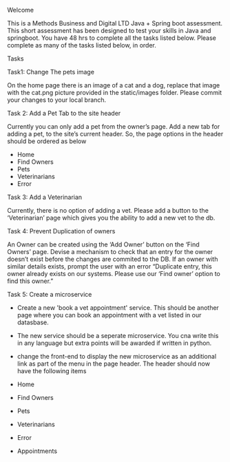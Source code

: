 Welcome

This is a Methods Business and Digital LTD Java + Spring boot assessment. This short assessment has been designed to test your skills in Java and springboot. You have 48 hrs to complete all the tasks listed below. Please complete as many of the tasks listed below, in order.


Tasks

Task1: Change The pets image

On the home page there is an image of a cat and a dog, replace that image with the cat.png picture provided in the static/images folder. Please commit your changes to your local branch.


Task 2: Add a Pet Tab to the site header

Currently you can only add a pet from the owner’s page. Add a new tab for adding a pet, to the site’s current header. So, the page options in the header should be ordered as below

-	Home
-	Find Owners
-	Pets
-	Veterinarians
-	Error


Task 3: Add a Veterinarian

Currently, there is no option of adding a vet. Please add a button to the ‘Veterinarian’ page which gives you the ability to add a new vet to the db.


Task 4: Prevent Duplication of owners

An Owner can be created using the ‘Add Owner’ button on the ‘Find Owners’ page. Devise a mechanism to check that an entry for the owner doesn’t exist before the changes are commited to the DB. If an owner with similar details exists, prompt the user with an error “Duplicate entry, this owner already exists on our systems. Please use our ‘Find owner’ option to find this owner.”


Task 5: Create a microservice

-   Create a new 'book a vet appointment' service. This should be another page where you can book an appointment with a vet listed in our datasbase.
-   The new service should be a seperate microservice. You cna write this in any language but extra points will be awarded if written in python.
-   change the front-end to display the new microservice as an additional link as part of the menu in the page header. The header should now have the following items

-	Home
-	Find Owners
-	Pets
-	Veterinarians
-	Error
-   Appointments

